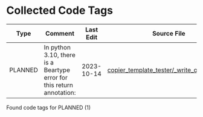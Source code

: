 # Collected Code Tags

| Type    | Comment                                                               | Last Edit   | Source File                                                                                                                                                                                 |
|---------|-----------------------------------------------------------------------|-------------|---------------------------------------------------------------------------------------------------------------------------------------------------------------------------------------------|
| PLANNED | In python 3.10, there is a Beartype error for this return annotation: | 2023-10-14  | [copier_template_tester/_write_output.py:96](https://github.com/KyleKing/copier-template-tester/blame/57f881822440c37e163312269c0d5893da21cd55/copier_template_tester/_write_output.py#L92) |

Found code tags for PLANNED (1)

<!-- calcipy_skip_tags -->
